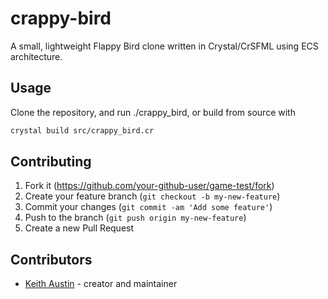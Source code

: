 # crappy-bird

A small, lightweight Flappy Bird clone written in Crystal/CrSFML using ECS
architecture. 

## Usage

Clone the repository, and run ./crappy_bird, or build from source with
```bash
crystal build src/crappy_bird.cr
```

## Contributing

1. Fork it (<https://github.com/your-github-user/game-test/fork>)
2. Create your feature branch (`git checkout -b my-new-feature`)
3. Commit your changes (`git commit -am 'Add some feature'`)
4. Push to the branch (`git push origin my-new-feature`)
5. Create a new Pull Request

## Contributors

- [Keith Austin](https://github.com/keithaustin) - creator and maintainer
